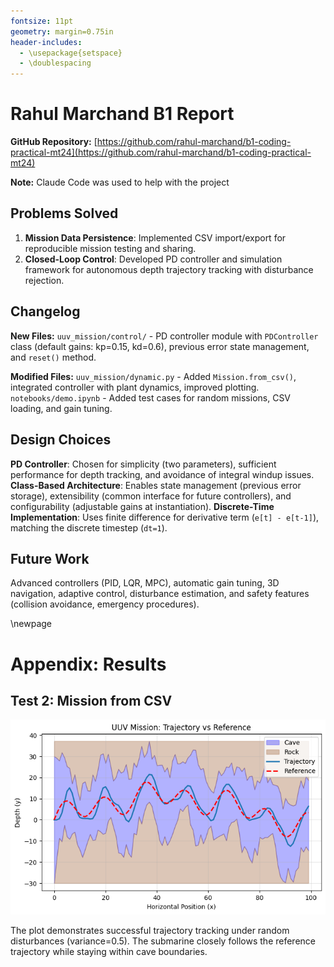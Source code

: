 ```yaml
---
fontsize: 11pt
geometry: margin=0.75in
header-includes:
  - \usepackage{setspace}
  - \doublespacing
---
```


# Rahul Marchand B1 Report

**GitHub Repository:** [https://github.com/rahul-marchand/b1-coding-practical-mt24](https://github.com/rahul-marchand/b1-coding-practical-mt24)

**Note:** Claude Code was used to help with the project

## Problems Solved

1. **Mission Data Persistence**: Implemented CSV import/export for reproducible mission testing and sharing.
2. **Closed-Loop Control**: Developed PD controller and simulation framework for autonomous depth trajectory tracking with disturbance rejection.

## Changelog

**New Files:** `uuv_mission/control/` - PD controller module with `PDController` class (default gains: kp=0.15, kd=0.6), previous error state management, and `reset()` method.

**Modified Files:** `uuv_mission/dynamic.py` - Added `Mission.from_csv()`, integrated controller with plant dynamics, improved plotting. `notebooks/demo.ipynb` - Added test cases for random missions, CSV loading, and gain tuning.

## Design Choices

**PD Controller**: Chosen for simplicity (two parameters), sufficient performance for depth tracking, and avoidance of integral windup issues. **Class-Based Architecture**: Enables state management (previous error storage), extensibility (common interface for future controllers), and configurability (adjustable gains at instantiation). **Discrete-Time Implementation**: Uses finite difference for derivative term (`e[t] - e[t-1]`), matching the discrete timestep (`dt=1`).

## Future Work

Advanced controllers (PID, LQR, MPC), automatic gain tuning, 3D navigation, adaptive control, disturbance estimation, and safety features (collision avoidance, emergency procedures).

\newpage

# Appendix: Results

## Test 2: Mission from CSV

![Test 2 - Mission Trajectory](test2_plot.png)

The plot demonstrates successful trajectory tracking under random disturbances (variance=0.5). The submarine closely follows the reference trajectory while staying within cave boundaries.
